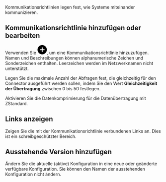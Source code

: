 Kommunikationsrichtlinien legen fest, wie Systeme miteinander kommunizieren.

Kommunikationsrichtlinie hinzufügen oder bearbeiten
---------------------------------------------------

Verwenden Sie ![Plus icon to add item](Images/ebt1659745488877.svg), um eine Kommunikationsrichtlinie hinzuzufügen. Namen und Beschreibungen können alphanumerische Zeichen und Sonderzeichen enthalten. Leerzeichen werden im Netzwerknamen nicht unterstützt.

Legen Sie die maximale Anzahl der Abfragen fest, die gleichzeitig für den Connector ausgeführt werden sollen, indem Sie den Wert **Gleichzeitigkeit der Übertragung** zwischen 0 bis 50 festlegen.

Aktivieren Sie die Datenkomprimierung für die Datenübertragung mit ZStandard.

Links anzeigen
--------------

Zeigen Sie die mit der Kommunikationsrichtlinie verbundenen Links an. Dies ist ein schreibgeschützter Bereich.

Ausstehende Version hinzufügen
------------------------------

Ändern Sie die aktuelle (aktive) Konfiguration in eine neue oder geänderte verfügbare Konfiguration. Sie können den Namen der ausstehenden Konfiguration nicht ändern.
